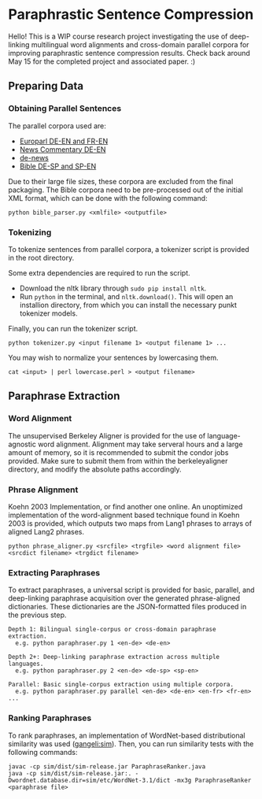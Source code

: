 Paraphrastic Sentence Compression
==================================

Hello! This is a WIP course research project investigating the use of deep-linking multilingual word alignments and cross-domain parallel corpora for improving paraphrastic sentence compression results. Check back around May 15 for the completed project and associated paper. :)

## Preparing Data

### Obtaining Parallel Sentences
The parallel corpora used are:
* [Europarl DE-EN and FR-EN](http://www.statmt.org/europarl/)
* [News Commentary DE-EN](http://www.statmt.org/wmt13/translation-task.html#download)
* [de-news](http://homepages.inf.ed.ac.uk/pkoehn/publications/de-news/)
* [Bible DE-SP and SP-EN](http://homepages.inf.ed.ac.uk/s0787820/bible/)

Due to their large file sizes, these corpora are excluded from the final packaging. The Bible corpora need to be pre-processed out of the initial XML format, which can be done with the following command:

```
python bible_parser.py <xmlfile> <outputfile>
```

### Tokenizing

To tokenize sentences from parallel corpora, a tokenizer script is provided in the root directory. 

Some extra dependencies are required to run the script.
* Download the nltk library through `sudo pip install nltk`.
* Run `python` in the terminal, and `nltk.download()`. This will open an installion directory, from which you can install the necessary punkt tokenizer models.

Finally, you can run the tokenizer script.

```
python tokenizer.py <input filename 1> <output filename 1> ...
```

You may wish to normalize your sentences by lowercasing them.

```
cat <input> | perl lowercase.perl > <output filename>
```

## Paraphrase Extraction

### Word Alignment

The unsupervised Berkeley Aligner is provided for the use of language-agnostic word alignment. Alignment may take serveral hours and a large amount of memory, so it is recommended to submit the condor jobs provided. Make sure to submit them from within the berkeleyaligner directory, and modify the absolute paths accordingly.

### Phrase Alignment

Koehn 2003 Implementation, or find another one online. An unoptimized implementation of the word-alignment based technique found in Koehn 2003 is provided, which outputs two maps from Lang1 phrases to arrays of aligned Lang2 phrases.

```
python phrase_aligner.py <srcfile> <trgfile> <word alignment file> <srcdict filename> <trgdict filename>
```

### Extracting Paraphrases

To extract paraphrases, a universal script is provided for basic, parallel, and deep-linking paraphrase acquisition over the generated phrase-aligned dictionaries. These dictionaries are the JSON-formatted files produced in the previous step.

```
Depth 1: Bilingual single-corpus or cross-domain paraphrase extraction.
  e.g. python paraphraser.py 1 <en-de> <de-en>

Depth 2+: Deep-linking paraphrase extraction across multiple languages.
  e.g. python paraphraser.py 2 <en-de> <de-sp> <sp-en>

Parallel: Basic single-corpus extraction using multiple corpora.
  e.g. python paraphraser.py parallel <en-de> <de-en> <en-fr> <fr-en> ...
```

### Ranking Paraphrases

To rank paraphrases, an implementation of WordNet-based distributional similarity was used ([gangeli:sim](https://github.com/gangeli/sim)). Then, you can run similarity tests with the following commands:

```
javac -cp sim/dist/sim-release.jar ParaphraseRanker.java
java -cp sim/dist/sim-release.jar:. -Dwordnet.database.dir=sim/etc/WordNet-3.1/dict -mx3g ParaphraseRanker <paraphrase file>
```